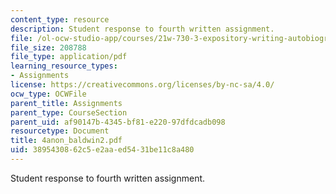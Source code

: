 ```yaml
---
content_type: resource
description: Student response to fourth written assignment.
file: /ol-ocw-studio-app/courses/21w-730-3-expository-writing-autobiography-theory-and-practice-spring-2001/3895430862c5e2aaed5431be11c8a480_4anon_baldwin2.pdf
file_size: 208788
file_type: application/pdf
learning_resource_types:
- Assignments
license: https://creativecommons.org/licenses/by-nc-sa/4.0/
ocw_type: OCWFile
parent_title: Assignments
parent_type: CourseSection
parent_uid: af90147b-4345-bf81-e220-97dfdcadb098
resourcetype: Document
title: 4anon_baldwin2.pdf
uid: 38954308-62c5-e2aa-ed54-31be11c8a480
---
```

Student response to fourth written assignment.